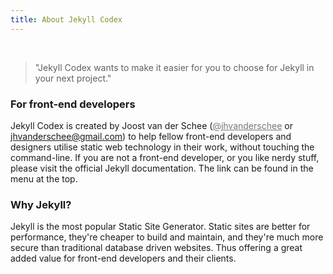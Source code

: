 ```yaml
---
title: About Jekyll Codex
---
```


<br />

> "Jekyll Codex wants to make it easier for you to choose for Jekyll in your next project."

### For front-end developers

Jekyll Codex is created by Joost van der Schee (<a href="https://twitter.com/jhvanderschee" target="_blank" style="color: #777777;">@jhvanderschee</a> or <a href="mailto:jhvanderschee@gmail.com" style="color: #777777;">jhvanderschee@gmail.com</a>) to help fellow front-end developers and designers utilise static web technology in their work, without touching the command-line. If you are not a front-end developer, or you like nerdy stuff, please visit the official Jekyll documentation. The link can be found in the menu at the top.

### Why Jekyll?

Jekyll is the most popular Static Site Generator. Static sites are better for performance, they're cheaper to build and maintain, and they're much more secure than traditional database driven websites. Thus offering a great added value for front-end developers and their clients. 

